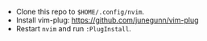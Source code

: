 * Clone this repo to `$HOME/.config/nvim`.
* Install vim-plug: https://github.com/junegunn/vim-plug
* Restart `nvim` and run `:PlugInstall`.
